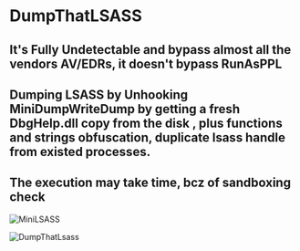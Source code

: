 # DumpThatLSASS
## It's Fully Undetectable and bypass almost all the vendors AV/EDRs, it doesn't bypass RunAsPPL    
## Dumping LSASS by Unhooking MiniDumpWriteDump  by getting a fresh DbgHelp.dll copy from the disk , plus functions and strings obfuscation, duplicate lsass handle from existed processes.  
## The execution may take time, bcz of sandboxing check  



![MiniLSASS](https://user-images.githubusercontent.com/110354855/192168199-1dec54ff-fbf9-4d20-b407-0408e9f38ba4.png)


![DumpThatLsass](https://user-images.githubusercontent.com/110354855/192162544-f49a10a5-1b6d-42af-98e5-e3d2117dc09d.png)
